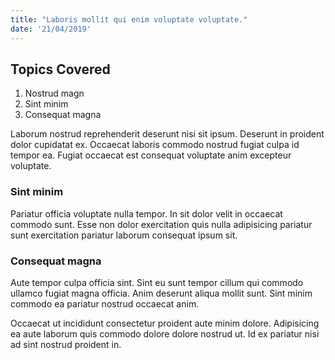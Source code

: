 ```yaml
---
title: "Laboris mollit qui enim voluptate voluptate."
date: '21/04/2019'
---
```


## Topics Covered

1. Nostrud magn
2. Sint minim
3. Consequat magna

Laborum nostrud reprehenderit deserunt nisi sit ipsum. Deserunt in proident dolor cupidatat ex. Occaecat laboris commodo nostrud fugiat culpa id tempor ea. Fugiat occaecat est consequat voluptate anim excepteur voluptate.

### Sint minim
Pariatur officia voluptate nulla tempor. In sit dolor velit in occaecat commodo sunt. Esse non dolor exercitation quis nulla adipisicing pariatur sunt exercitation pariatur laborum consequat ipsum sit.

### Consequat magna
Aute tempor culpa officia sint. Sint eu sunt tempor cillum qui commodo ullamco fugiat magna officia. Anim deserunt aliqua mollit sunt. Sint minim commodo ea pariatur nostrud occaecat anim.

Occaecat ut incididunt consectetur proident aute minim dolore. Adipisicing ea aute laborum quis commodo dolore dolore nostrud ut. Id ex pariatur nisi ad sint nostrud proident in.